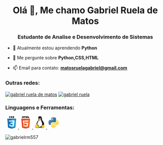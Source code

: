 <h1 align="center">Olá 👋, Me chamo Gabriel Ruela de Matos</h1>
<h3 align="center">Estudante de Analise e Desenvolvimento de Sistemas</h3>

- 🌱 Atualmente estou aprendendo **Python**

- 💬 Me pergunte sobre **Python,CSS,HTML**

- 📫 Email para contato: **matosruelagabriel@gmail.com**

<h3 align="left">Outras redes:</h3>
<p align="left">
<a href="https://linkedin.com/in/gabriel ruela de matos" target="blank"><img align="center" src="https://raw.githubusercontent.com/rahuldkjain/github-profile-readme-generator/master/src/images/icons/Social/linked-in-alt.svg" alt="gabriel ruela de matos" height="30" width="40" /></a>
<a href="https://fb.com/gabriel ruela" target="blank"><img align="center" src="https://raw.githubusercontent.com/rahuldkjain/github-profile-readme-generator/master/src/images/icons/Social/facebook.svg" alt="gabriel ruela" height="30" width="40" /></a>
</p>

<h3 align="left">Linguagens e Ferramentas:</h3>
<p align="left"> <a href="https://www.w3schools.com/css/" target="_blank" rel="noreferrer"> <img src="https://raw.githubusercontent.com/devicons/devicon/master/icons/css3/css3-original-wordmark.svg" alt="css3" width="40" height="40"/> </a> <a href="https://www.w3.org/html/" target="_blank" rel="noreferrer"> <img src="https://raw.githubusercontent.com/devicons/devicon/master/icons/html5/html5-original-wordmark.svg" alt="html5" width="40" height="40"/> </a> <a href="https://www.linux.org/" target="_blank" rel="noreferrer"> <img src="https://raw.githubusercontent.com/devicons/devicon/master/icons/linux/linux-original.svg" alt="linux" width="40" height="40"/> </a> <a href="https://www.python.org" target="_blank" rel="noreferrer"> <img src="https://raw.githubusercontent.com/devicons/devicon/master/icons/python/python-original.svg" alt="python" width="40" height="40"/> </a> </p>

<p><img align="center" src="https://github-readme-stats.vercel.app/api/top-langs?username=gabrielrm557&show_icons=true&locale=en&layout=compact" alt="gabrielrm557" /></p>

